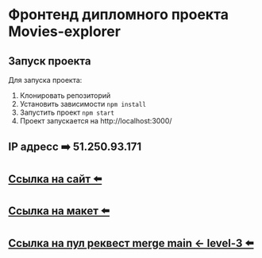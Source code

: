 # Фронтенд дипломного проекта Movies-explorer

## Запуск проекта
Для запуска проекта:
1. Клонировать репозиторий
2. Установить зависимости `npm install`
3. Запустить проект `npm start`
4. Проект запускается на http://localhost:3000/

## IP адресс ➡️ 51.250.93.171

## [Ссылка на сайт ⬅️](https://movies.kamelianov.nomoredomains.sbs)

## [Ссылка на макет ⬅️](https://disk.yandex.ru/d/uGfCISSVqU52eA)

## [Ссылка на пул реквест merge main <- level-3  ⬅️](https://github.com/kamelyanov/movies-explorer-frontend/pull/2)
